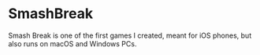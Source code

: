 # SmashBreak
Smash Break is one of the first games I created, meant for iOS phones, but also runs on macOS and Windows PCs.
